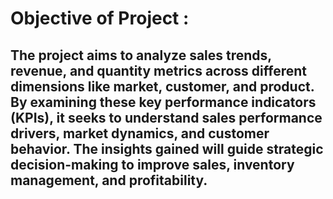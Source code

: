 # Objective of Project : 
## The project aims to analyze sales trends, revenue, and quantity metrics across different dimensions like market, customer, and product. By examining these key performance indicators (KPIs), it seeks to understand sales performance drivers, market dynamics, and customer behavior. The insights gained will guide strategic decision-making to improve sales, inventory management, and profitability.
